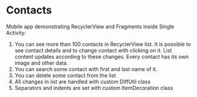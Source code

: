 # Contacts
Mobile app demonstrating RecyclerView and Fragments inside Single Activity:
1. You can see more than 100 contacts in RecyclerView list. 
   It is possible to see contact details and to change contact with clicking on it. 
   List content updates according to these changes. Every contact has its own image and other data.
2. You can search some contact with first and last name of it.
3. You can delete some contact from the list
4. All changes in list are handled with custom DiffUtil class
5. Separators and indents are set with custom ItemDecoration class
